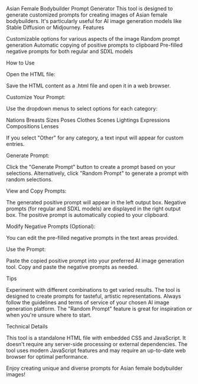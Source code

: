 Asian Female Bodybuilder Prompt Generator
This tool is designed to generate customized prompts for creating images of Asian female bodybuilders. It's particularly useful for AI image generation models like Stable Diffusion or Midjourney.
Features

Customizable options for various aspects of the image
Random prompt generation
Automatic copying of positive prompts to clipboard
Pre-filled negative prompts for both regular and SDXL models

How to Use

Open the HTML file:

Save the HTML content as a .html file and open it in a web browser.


Customize Your Prompt:

Use the dropdown menus to select options for each category:

Nations
Breasts Sizes
Poses
Clothes
Scenes
Lightings
Expressions
Compositions
Lenses


If you select "Other" for any category, a text input will appear for custom entries.


Generate Prompt:

Click the "Generate Prompt" button to create a prompt based on your selections.
Alternatively, click "Random Prompt" to generate a prompt with random selections.


View and Copy Prompts:

The generated positive prompt will appear in the left output box.
Negative prompts (for regular and SDXL models) are displayed in the right output box.
The positive prompt is automatically copied to your clipboard.


Modify Negative Prompts (Optional):

You can edit the pre-filled negative prompts in the text areas provided.


Use the Prompt:

Paste the copied positive prompt into your preferred AI image generation tool.
Copy and paste the negative prompts as needed.



Tips

Experiment with different combinations to get varied results.
The tool is designed to create prompts for tasteful, artistic representations. Always follow the guidelines and terms of service of your chosen AI image generation platform.
The "Random Prompt" feature is great for inspiration or when you're unsure where to start.

Technical Details

This tool is a standalone HTML file with embedded CSS and JavaScript.
It doesn't require any server-side processing or external dependencies.
The tool uses modern JavaScript features and may require an up-to-date web browser for optimal performance.

Enjoy creating unique and diverse prompts for Asian female bodybuilder images!
